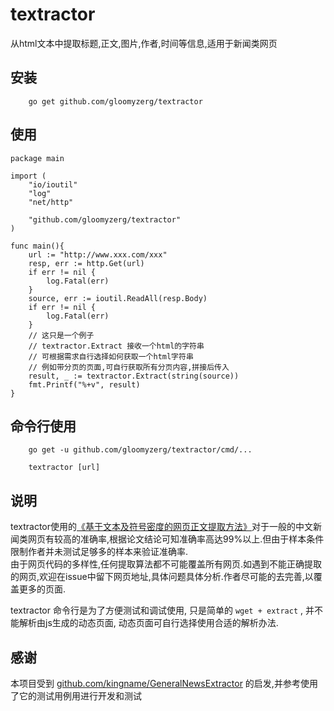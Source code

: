 # textractor
从html文本中提取标题,正文,图片,作者,时间等信息,适用于新闻类网页  


## 安装
```
    go get github.com/gloomyzerg/textractor
```
## 使用

```golang
package main

import (
    "io/ioutil"
	"log"
	"net/http"

	"github.com/gloomyzerg/textractor"
)

func main(){
    url := "http://www.xxx.com/xxx"
	resp, err := http.Get(url)
	if err != nil {
		log.Fatal(err)
	}
	source, err := ioutil.ReadAll(resp.Body)
	if err != nil {
		log.Fatal(err)
    }
    // 这只是一个例子
    // textractor.Extract 接收一个html的字符串
    // 可根据需求自行选择如何获取一个html字符串
    // 例如带分页的页面,可自行获取所有分页内容,拼接后传入
    result, _ := textractor.Extract(string(source))
    fmt.Printf("%+v", result)
}
```

## 命令行使用
```
    go get -u github.com/gloomyzerg/textractor/cmd/...
```
```
    textractor [url]
```

## 说明
textractor使用的[《基于文本及符号密度的网页正文提取方法》](https://kns.cnki.net/KCMS/detail/detail.aspx?dbcode=CJFQ&dbname=CJFDLAST2019&filename=GWDZ201908029&v=MDY4MTRxVHJXTTFGckNVUkxPZmJ1Wm5GQ2poVXJyQklqclBkTEc0SDlqTXA0OUhiWVI4ZVgxTHV4WVM3RGgxVDM=)对于一般的中文新闻类网页有较高的准确率,根据论文结论可知准确率高达99%以上.但由于样本条件限制作者并未测试足够多的样本来验证准确率.  
由于网页代码的多样性,任何提取算法都不可能覆盖所有网页.如遇到不能正确提取的网页,欢迎在issue中留下网页地址,具体问题具体分析.作者尽可能的去完善,以覆盖更多的页面.

textractor 命令行是为了方便测试和调试使用, 只是简单的 `wget + extract` , 并不能解析由js生成的动态页面, 动态页面可自行选择使用合适的解析办法.

## 感谢
本项目受到 [github.com/kingname/GeneralNewsExtractor](https://github.com/kingname/GeneralNewsExtractor) 的启发,并参考使用了它的测试用例用进行开发和测试
